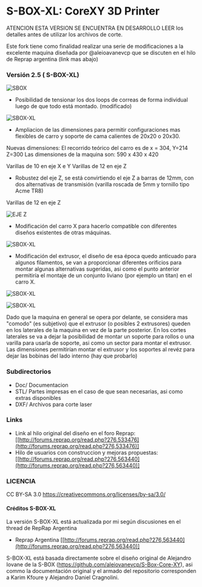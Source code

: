 # S-BOX-XL: CoreXY 3D Printer


ATENCION ESTA VERSION SE ENCUENTRA EN DESARROLLO LEER los
detalles antes de utilizar los archivos de corte.

Este fork tiene como finalidad realizar una serie de
modificaciones a la excelente maquina diseñada por @aleioavanevcp que se
discuten en el hilo de Reprap argentina (link mas abajo)

### Versión 2.5 ( S-BOX-XL)

![SBOX](https://i.imgur.com/RI7vDy6.png)


* Posibilidad de tensionar los dos loops de correas de forma
individual luego de que todo está montado. (modificado)

![SBOX-XL](https://i.imgur.com/4Ty3gyB.png)

* Ampliacion de las dimensiones para permitir configuraciones mas
flexibles de carro y soporte de cama calientes de 20x20 o 20x30. 

Nuevas dimensiones:
El recorrido teórico del carro es de x = 304, Y=214 Z=300
Las dimensiones de la maquina son: 590 x 430 x 420

Varillas de 10 en eje X e Y
Varillas de 12 en eje Z

* Robustez del eje Z, se está convirtiendo el eje Z a barras
de 12mm, con dos alternativas de transmisión (varilla roscada de 5mm y tornillo
tipo Acme TR8)

Varillas de 12 en eje Z

![EJE Z](https://i.imgur.com/7pFXyu9.png)


* Modificación del carro X para hacerlo compatible con
diferentes diseños existentes de otras máquinas. 

![SBOX-XL](https://i.imgur.com/MKjupFI.png)


* Modificación del extrusor, el diseño de esa época quedo
anticuado para algunos filamentos, se van a proporcionar diferentes orificios
para montar algunas alternativas sugeridas, asi como el punto anterior
permitiría el montaje de un conjunto liviano (por ejemplo un titan) en el carro
X. 

![SBOX-XL](https://i.imgur.com/itWHAoi.png)


![SBOX-XL](https://i.imgur.com/UubXqY1.png)


Dado que la maquina en general se opera por delante, se considera mas "comodo" (es subjetivo) que el extrusor (o posibles 2 extrusores) queden en los laterales de la maquina en vez de la parte posterior. En los cortes laterales se va a dejar la posibilidad de montar un soporte para rollos o una varilla para usarla de soporte, asi como un sector para montar el extrusor. Las dimensiones permitirían montar el extrusor y los soportes al revéz para dejar las bobinas del lado interno (hay que probarlo)

### Subdirectorios

* Doc/ Documentacion 
* STL/ Partes impresas en el caso de que sean necesarias, asi como extras disponibles
* DXF/ Archivos para corte laser


### Links
* Link al hilo original del diseño en el foro Reprap: [[http://forums.reprap.org/read.php?276,533476](http://forums.reprap.org/read.php?276,533476)]
* Hilo de usuarios con construccion y mejoras propuestas: [[http://forums.reprap.org/read.php?276,563440](http://forums.reprap.org/read.php?276,563440)]


### LICENCIA
CC BY-SA 3.0
https://creativecommons.org/licenses/by-sa/3.0/

#### Créditos S-BOX-XL

La versión S-BOX-XL está actualizada por mi según discusiones en el thread de RepRap Argentina

* Reprap Argentina [[http://forums.reprap.org/read.php?276,563440](http://forums.reprap.org/read.php?276,563440)]

S-BOX-XL está basada directamente sobre el diseño original de Alejandro Iovane de la S-BOX (https://github.com/aleiovanevcp/S-Box-Core-XY), asi commo la documentación original y el armado del repositorio corresponden a Karim Kfoure y Alejandro Daniel Cragnolini. 
